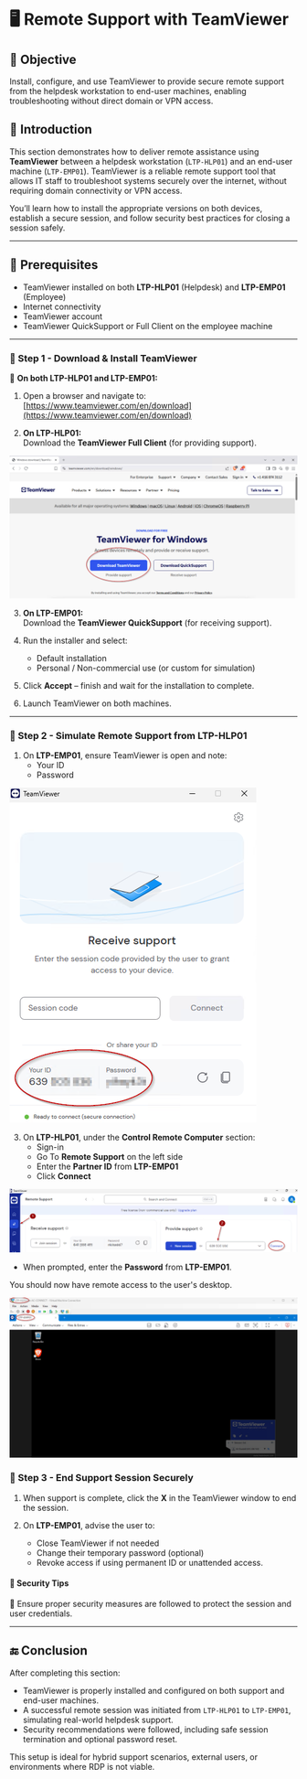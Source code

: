 # 🖥️ Remote Support with TeamViewer

## 🎯 Objective

Install, configure, and use TeamViewer to provide secure remote support from the helpdesk workstation to end-user machines, enabling troubleshooting without direct domain or VPN access.

## 📝 Introduction

This section demonstrates how to deliver remote assistance using **TeamViewer** between a helpdesk workstation (`LTP-HLP01`) and an end-user machine (`LTP-EMP01`). TeamViewer is a reliable remote support tool that allows IT staff to troubleshoot systems securely over the internet, without requiring domain connectivity or VPN access.

You’ll learn how to install the appropriate versions on both devices, establish a secure session, and follow security best practices for closing a session safely.

---

## 🧰 **Prerequisites**

- TeamViewer installed on both **LTP-HLP01** (Helpdesk) and **LTP-EMP01** (Employee)
- Internet connectivity
- TeamViewer account
- TeamViewer QuickSupport or Full Client on the employee machine

---

### 🚀 Step 1 - Download & Install TeamViewer

🔹 **On both LTP-HLP01 and LTP-EMP01:**

1. Open a browser and navigate to:  
   [https://www.teamviewer.com/en/download](https://www.teamviewer.com/en/download)

2. **On LTP-HLP01:**  
   Download the **TeamViewer Full Client** (for providing support).
   
![TV-Download](https://github.com/AliChoukatli/CyberShield-Enterprise/blob/main/Screenshots/Phase%20%203/Teamviewer_Download.png)

3. **On LTP-EMP01:**  
   Download the **TeamViewer QuickSupport** (for receiving support).


4. Run the installer and select:
   - Default installation
   - Personal / Non-commercial use (or custom for simulation)
   
5. Click **Accept** – finish and wait for the installation to complete.

6. Launch TeamViewer on both machines.

---

### 🚀 Step 2 - Simulate Remote Support from LTP-HLP01

1. On **LTP-EMP01**, ensure TeamViewer is open and note:
   - Your ID
   - Password

![TV-Download](https://github.com/AliChoukatli/CyberShield-Enterprise/blob/main/Screenshots/Phase%20%203/EMP-ID.png)

3. On **LTP-HLP01**, under the **Control Remote Computer** section:
   - Sign-in
   - Go To **Remote Support** on the left side
   - Enter the **Partner ID** from **LTP-EMP01**
   - Click **Connect**
     
![Partner-ID](https://github.com/AliChoukatli/CyberShield-Enterprise/blob/main/Screenshots/Phase%20%203/Partner-ID.png)

   - When prompted, enter the **Password** from **LTP-EMP01**.

You should now have remote access to the user's desktop.

![Session-TV](https://github.com/AliChoukatli/CyberShield-Enterprise/blob/main/Screenshots/Phase%20%203/session-TV.png)


### 🚀 Step 3 - **End Support Session Securely**

1. When support is complete, click the **X** in the TeamViewer window to end the session.

2. On **LTP-EMP01**, advise the user to:
   - Close TeamViewer if not needed
   - Change their temporary password (optional)
   - Revoke access if using permanent ID or unattended access.

#### 🔐 Security Tips
🔹 Ensure proper security measures are followed to protect the session and user credentials.

---

## 🔚 Conclusion

After completing this section:

- TeamViewer is properly installed and configured on both support and end-user machines.
- A successful remote session was initiated from `LTP-HLP01` to `LTP-EMP01`, simulating real-world helpdesk support.
- Security recommendations were followed, including safe session termination and optional password reset.

This setup is ideal for hybrid support scenarios, external users, or environments where RDP is not viable.

